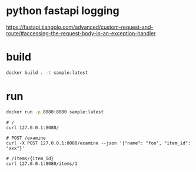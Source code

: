 # python fastapi logging

https://fastapi.tiangolo.com/advanced/custom-request-and-route/#accessing-the-request-body-in-an-exception-handler

# build

```sh
docker build . -t sample:latest
```

# run

```sh
docker run -p 8080:8080 sample:latest 
```

```
# /
curl 127.0.0.1:8080/

# POST /examine
curl -X POST 127.0.0.1:8080/examine --json '{"name": "foo", "item_id": "xxx"}'

# /items/{item_id}
curl 127.0.0.1:8080/items/1

